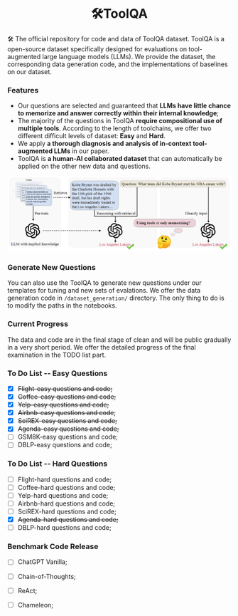 <div align= "center">
    <h1> 🛠️ToolQA</h1>
</div>

🛠️ The official repository for code and data of ToolQA dataset. ToolQA is a open-source dataset specifically designed for evaluations on tool-augmented large language models (LLMs). We provide the dataset, the corresponding data generation code, and the implementations of baselines on our dataset.

### Features
- Our questions are selected and guaranteed that **LLMs have little chance to memorize and answer correctly within their internal knowledge**;
- The majority of the questions in ToolQA **require compositional use of multiple tools**. According to the length of toolchains, we offer two different difficult levels of dataset: **Easy** and **Hard**.
- We apply **a thorough diagnosis and analysis of in-context tool-augmented LLMs** in our paper.
- ToolQA is **a human-AI collaborated dataset** that can automatically be applied on the other new data and questions.

<p align="center">
  <img 
    width="800"
    src="./figure/overview.png"
  >
</p>

### Generate New Questions
You can also use the ToolQA to generate new questions under our templates for tuning and new sets of evalations. We offer the data generation code in `/dataset_generation/` directory. The only thing to do is to modify the paths in the notebooks.


### Current Progress
The data and code are in the final stage of clean and will be public gradually in a very short period. We offer the detailed progress of the final examination in the TODO list part.

### To Do List -- Easy Questions
- [x] ~~Flight-easy questions and code;~~
- [x] ~~Coffee-easy questions and code;~~
- [x] ~~Yelp-easy questions and code;~~
- [x] ~~Airbnb-easy questions and code~~;
- [x] ~~SciREX-easy questions and code;~~
- [X] ~~Agenda-easy questions and code;~~
- [ ] GSM8K-easy questions and code;
- [ ] DBLP-easy questions and code;

### To Do List -- Hard Questions
- [ ] Flight-hard questions and code;
- [ ] Coffee-hard questions and code;
- [ ] Yelp-hard questions and code;
- [ ] Airbnb-hard questions and code;
- [ ] SciREX-hard questions and code;
- [X] ~~Agenda-hard questions and code;~~
- [ ] DBLP-hard questions and code;

### Benchmark Code Release
- [ ] ChatGPT Vanilla;
- [ ] Chain-of-Thoughts;
- [ ] ReAct;
- [ ] Chameleon;

